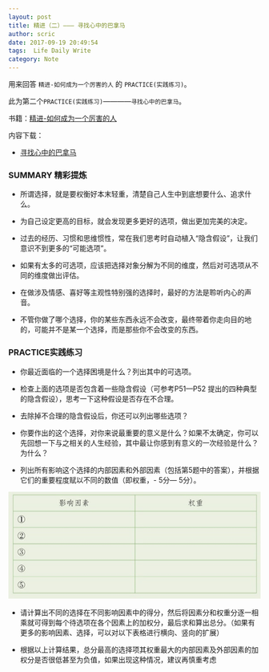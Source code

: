 ```yaml
---
layout: post 
title: 精进（二）——— 寻找心中的巴拿马
author: scric  
date: 2017-09-19 20:49:54  
tags:  Life Daily Write 
category: Note
---
```

用来回答 `精进-如何成为一个厉害的人` 的 `PRACTICE(实践练习)`。  

此为第二个`PRACTICE(实践练习)`————`寻找心中的巴拿马`。


书籍：[精进-如何成为一个厉害的人](https://book.douban.com/subject/26761696/)

内容下载：

+ [寻找心中的巴拿马](http://pan.baidu.com/s/1dEDnCaP)


### SUMMARY 精彩提炼

* 所谓选择，就是要权衡好本末轻重，清楚自己人生中到底想要什么、追求什么。

* 为自己设定更高的目标，就会发现更多更好的选项，做出更加完美的决定。

* 过去的经历、习惯和思维惯性，常在我们思考时自动植入“隐含假设”，让我们意识不到更多的“可能选项”。

* 如果有太多的可选项，应该把选择对象分解为不同的维度，然后对可选项从不同的维度做出评估。

* 在做涉及情感、喜好等主观性特别强的选择时，最好的方法是聆听内心的声音。

* 不管你做了哪个选择，你的某些东西永远不会改变，最终带着你走向目的地的，可能并不是某一个选择，而是那些你不会改变的东西。

### PRACTICE实践练习

* 你最近面临的一个选择困境是什么？列出其中的可选项。

> 

* 检查上面的选项是否包含着一些隐含假设（可参考P51—P52 提出的四种典型的隐含假设），思考一下这种假设是否存在不合理。

> 

* 去除掉不合理的隐含假设后，你还可以列出哪些选项？

> 

* 你要作出的这个选择，对你来说最重要的意义是什么？如果不太确定，你可以先回想一下与之相关的人生经验，其中最让你感到有意义的一次经验是什么？为什么？

> 

* 列出所有影响这个选择的内部因素和外部因素（包括第5题中的答案），并根据它们的重要程度赋以不同的数值（即权重，- 5分— 5分）。

> 

![p45567383-1](p45567383-1.jpg)

* 请计算出不同的选择在不同影响因素中的得分，然后将因素分和权重分逐一相乘就可得到每个待选项在各个因素上的加权分，最后求和算出总分。（如果有更多的影响因素、选择，可以对以下表格进行横向、竖向的扩展）

> 


* 根据以上计算结果，总分最高的选择项其权重最大的内部因素及外部因素的加权分是否很低甚至为负值，如果出现这种情况，建议再慎重考虑

> 



